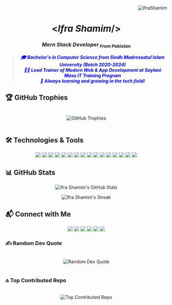 <p align="right"> <img src="https://komarev.com/ghpvc/?username=IfraShamim&label=Profile%20views&color=0e75b6&style=flat" alt="IfraShamim" /></p>
<h1 align="center"><<i>Ifra Shamim</i>/></h1>
<h3 align="center"><i>Mern Stack Developer<sub> From Pakistan</sub></i></h3>

<blockquote>
  <p align="center" style="color: blue;">
    <b><i>
      🎓 Bachelor's in Computer Science from Sindh Madressatul Islam University (Batch 2020-2024)
      <br>
      👨‍🏫 Lead Trainer of Modern Web & App Development at Saylani Mass IT Training Program
      <br>
      🌟 Always learning and growing in the tech field!
    </i></b>
  </p>
</blockquote>



## 🏆 GitHub Trophies

<br/>

<div align="center">
  <img 
    src="https://github-profile-trophy.vercel.app/?username=IfraShamim&theme=onedark&no-frame=true&no-bg=true&margin-w=4" 
    alt="GitHub Trophies"
    style="max-width: 100%; height: auto;">
</div>


<br/>



## 🛠️ Technologies & Tools
<p align="center">
  <img src="https://img.shields.io/badge/MongoDB-47A248?style=for-the-badge&logo=mongodb&logoColor=white&color=333333" />
  <img src="https://img.shields.io/badge/Express.js-000000?style=for-the-badge&logo=express&logoColor=white&color=333333" />
  <img src="https://img.shields.io/badge/React-61DAFB?style=for-the-badge&logo=react&logoColor=white&color=333333" />
  <img src="https://img.shields.io/badge/Node.js-339933?style=for-the-badge&logo=node.js&logoColor=white&color=333333" />
  <img src="https://img.shields.io/badge/JavaScript-F7DF1E?style=for-the-badge&logo=javascript&logoColor=white&color=333333" />
  <img src="https://img.shields.io/badge/HTML5-E34F26?style=for-the-badge&logo=html5&logoColor=white&color=333333" />
  <img src="https://img.shields.io/badge/CSS3-1572B6?style=for-the-badge&logo=css3&logoColor=white&color=333333" />
  <img src="https://img.shields.io/badge/GitHub-181717?style=for-the-badge&logo=github&logoColor=white&color=333333" />
  <img src="https://img.shields.io/badge/Docker-2496ED?style=for-the-badge&logo=docker&logoColor=white&color=333333" />
  <img src="https://img.shields.io/badge/Typescript-3178C6?style=for-the-badge&logo=typescript&logoColor=white&color=333333" />
  <img src="https://img.shields.io/badge/Bootstrap5-563D7C?style=for-the-badge&logo=bootstrap&logoColor=white&color=333333" />
  <img src="https://img.shields.io/badge/TailwindCss-06B6D4?style=for-the-badge&logo=tailwind-css&logoColor=white&color=333333" />
  <img src="https://img.shields.io/badge/NextJS-000000?style=for-the-badge&logo=next.js&logoColor=white&color=333333" />
  <img src="https://img.shields.io/badge/Firebase-FFCA28?style=for-the-badge&logo=firebase&logoColor=white&color=333333" />
  <img src="https://img.shields.io/badge/Sequelize-52B0E7?style=for-the-badge&logo=sequelize&logoColor=white&color=333333" />
  <img src="https://img.shields.io/badge/WebSocket-00A6FF?style=for-the-badge&logo=websocket&logoColor=white&color=333333" />
</p>

## 📊 GitHub Stats

<p align="center">
  <img src="https://github-readme-stats.vercel.app/api?username=IfraShamim&show_icons=true&count_private=true&theme=radical" alt="Ifra Shamim's GitHub Stats" />
</p>

<p align="center">
  <img src="https://github-readme-streak-stats.herokuapp.com/?user=IfraShamim&theme=radical" alt="Ifra Shamim's Streak" />
</p>

## 📬 Connect with Me

<p align="center">
  <a href="https://www.linkedin.com/in/ifra-shamim-ab5b62263/" target="_blank"><img src="https://img.shields.io/badge/LinkedIn-0A66C2?style=for-the-badge&logo=linkedin&logoColor=white&color=333333" /></a>
  <a href="https://github.com/IfraShamim" target="_blank"><img src="https://img.shields.io/badge/GitHub-181717?style=for-the-badge&logo=github&logoColor=white&color=333333" /></a>
  <a href="https://www.facebook.com/ifra.shamim.54/" target="_blank"><img src="https://img.shields.io/badge/Facebook-1877F2?style=for-the-badge&logo=facebook&logoColor=white&color=333333" /></a>
  <a href="https://www.instagram.com/ifra.shamim.54/" target="_blank"><img src="https://img.shields.io/badge/Instagram-E4405F?style=for-the-badge&logo=instagram&logoColor=white&color=333333" /></a>
  <a href="https://www.fiverr.com/start_selling?source=header_nav" target="_blank"><img src="https://img.shields.io/badge/Fiverr-1DBF73?style=for-the-badge&logo=fiverr&logoColor=white&color=333333" /></a>
  <a href="mailto:ifrashamim29@gmail.com" target="_blank"><img src="https://img.shields.io/badge/Gmail-EA4335?style=for-the-badge&logo=gmail&logoColor=white&color=333333" /></a>
</p>


### ✍️ Random Dev Quote

<br/>

<div align="center">
<img src="https://quotes-github-readme.vercel.app/api?type=horizontal&theme=radical" alt="Random Dev Quote">
</div>

<br/>

### 🔝 Top Contributed Repo

<br/>

<div align="center">
<img src="https://github-contributor-stats.vercel.app/api?username=IfraShamim&limit=5&theme=radical&combine_all_yearly_contributions=true" alt="Top Contributed Repo">
</div>

<br/>


